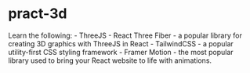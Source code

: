 # pract-3d
Learn the following: - ThreeJS - React Three Fiber - a popular library for creating 3D graphics with ThreeJS in React - TailwindCSS - a popular utility-first CSS styling framework - Framer Motion - the most popular library used to bring your React website to life with animations.
